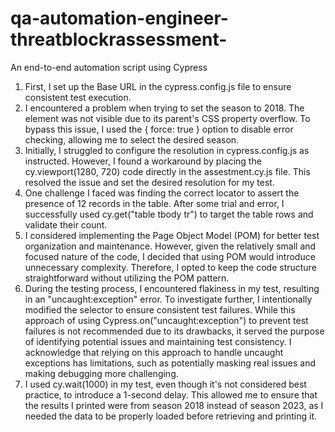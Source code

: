 # qa-automation-engineer-threatblockrassessment-
An end-to-end automation script using Cypress

1.	First, I set up the Base URL in the cypress.config.js file to ensure consistent test execution.
2.	I encountered a problem when trying to set the season to 2018. The element was not visible due to its parent's CSS property overflow. To bypass this issue, I used the { force: true } option to disable error checking, allowing me to select the desired season.
3.	Initially, I struggled to configure the resolution in cypress.config.js as instructed. However, I found a workaround by placing the cy.viewport(1280, 720) code directly in the assestment.cy.js file. This resolved the issue and set the desired resolution for my test.
4.	One challenge I faced was finding the correct locator to assert the presence of 12 records in the table. After some trial and error, I successfully used cy.get("table tbody tr") to target the table rows and validate their count.
5.	I considered implementing the Page Object Model (POM) for better test organization and maintenance. However, given the relatively small and focused nature of the code, I decided that using POM would introduce unnecessary complexity. Therefore, I opted to keep the code structure straightforward without utilizing the POM pattern.
6.	During the testing process, I encountered flakiness in my test, resulting in an "uncaught:exception" error. To investigate further, I intentionally modified the selector to ensure consistent test failures. While this approach of using Cypress.on("uncaught:exception") to prevent test failures is not recommended due to its drawbacks, it served the purpose of identifying potential issues and maintaining test consistency. I acknowledge that relying on this approach to handle uncaught exceptions has limitations, such as potentially masking real issues and making debugging more challenging. 
7.  I used cy.wait(1000) in my test, even though it's not considered best practice, to introduce a 1-second delay. This allowed me to ensure that the results I printed were from season 2018 instead of season 2023, as I needed the data to be properly loaded before retrieving and printing it.
